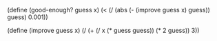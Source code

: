 (define (good-enough? guess x)
    (< (/ (abs (- (improve guess x) guess)) guess) 0.001))
    
(define (improve guess x)
    (/ (+ (/ x (* guess guess)) (* 2 guess)) 3))

